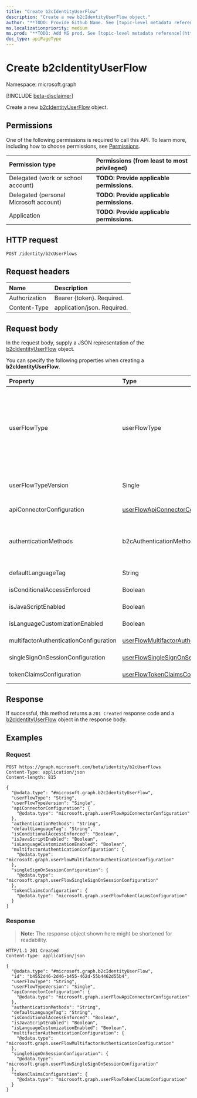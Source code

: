 ```yaml
---
title: "Create b2cIdentityUserFlow"
description: "Create a new b2cIdentityUserFlow object."
author: "**TODO: Provide Github Name. See [topic-level metadata reference](https://msgo.azurewebsites.net/add/document/guidelines/metadata.html#topic-level-metadata)**"
ms.localizationpriority: medium
ms.prod: "**TODO: Add MS prod. See [topic-level metadata reference](https://msgo.azurewebsites.net/add/document/guidelines/metadata.html#topic-level-metadata)**"
doc_type: apiPageType
---
```


# Create b2cIdentityUserFlow
Namespace: microsoft.graph

[!INCLUDE [beta-disclaimer](../../includes/beta-disclaimer.md)]

Create a new [b2cIdentityUserFlow](../resources/b2cidentityuserflow.md) object.

## Permissions
One of the following permissions is required to call this API. To learn more, including how to choose permissions, see [Permissions](/graph/permissions-reference).

|Permission type|Permissions (from least to most privileged)|
|:---|:---|
|Delegated (work or school account)|**TODO: Provide applicable permissions.**|
|Delegated (personal Microsoft account)|**TODO: Provide applicable permissions.**|
|Application|**TODO: Provide applicable permissions.**|

## HTTP request

<!-- {
  "blockType": "ignored"
}
-->
``` http
POST /identity/b2cUserFlows
```

## Request headers
|Name|Description|
|:---|:---|
|Authorization|Bearer {token}. Required.|
|Content-Type|application/json. Required.|

## Request body
In the request body, supply a JSON representation of the [b2cIdentityUserFlow](../resources/b2cidentityuserflow.md) object.

You can specify the following properties when creating a **b2cIdentityUserFlow**.

|Property|Type|Description|
|:---|:---|:---|
|userFlowType|userFlowType|**TODO: Add Description** Inherited from [identityUserFlow](../resources/identityuserflow.md). The possible values are: `signUp`, `signIn`, `signUpOrSignIn`, `passwordReset`, `profileUpdate`, `resourceOwner`, `unknownFutureValue`. Required.|
|userFlowTypeVersion|Single|**TODO: Add Description** Inherited from [identityUserFlow](../resources/identityuserflow.md). Required.|
|apiConnectorConfiguration|[userFlowApiConnectorConfiguration](../resources/userflowapiconnectorconfiguration.md)|**TODO: Add Description** Optional.|
|authenticationMethods|b2cAuthenticationMethods|**TODO: Add Description**. The possible values are: `emailWithPassword`, `userName`, `phoneWithOneTimePassword`. Optional.|
|defaultLanguageTag|String|**TODO: Add Description** Optional.|
|isConditionalAccessEnforced|Boolean|**TODO: Add Description** Required.|
|isJavaScriptEnabled|Boolean|**TODO: Add Description** Required.|
|isLanguageCustomizationEnabled|Boolean|**TODO: Add Description** Required.|
|multifactorAuthenticationConfiguration|[userFlowMultifactorAuthenticationConfiguration](../resources/userflowmultifactorauthenticationconfiguration.md)|**TODO: Add Description** Optional.|
|singleSignOnSessionConfiguration|[userFlowSingleSignOnSessionConfiguration](../resources/userflowsinglesignonsessionconfiguration.md)|**TODO: Add Description** Optional.|
|tokenClaimsConfiguration|[userFlowTokenClaimsConfiguration](../resources/userflowtokenclaimsconfiguration.md)|**TODO: Add Description** Optional.|



## Response

If successful, this method returns a `201 Created` response code and a [b2cIdentityUserFlow](../resources/b2cidentityuserflow.md) object in the response body.

## Examples

### Request
<!-- {
  "blockType": "request",
  "name": "create_b2cidentityuserflow_from_"
}
-->
``` http
POST https://graph.microsoft.com/beta/identity/b2cUserFlows
Content-Type: application/json
Content-length: 815

{
  "@odata.type": "#microsoft.graph.b2cIdentityUserFlow",
  "userFlowType": "String",
  "userFlowTypeVersion": "Single",
  "apiConnectorConfiguration": {
    "@odata.type": "microsoft.graph.userFlowApiConnectorConfiguration"
  },
  "authenticationMethods": "String",
  "defaultLanguageTag": "String",
  "isConditionalAccessEnforced": "Boolean",
  "isJavaScriptEnabled": "Boolean",
  "isLanguageCustomizationEnabled": "Boolean",
  "multifactorAuthenticationConfiguration": {
    "@odata.type": "microsoft.graph.userFlowMultifactorAuthenticationConfiguration"
  },
  "singleSignOnSessionConfiguration": {
    "@odata.type": "microsoft.graph.userFlowSingleSignOnSessionConfiguration"
  },
  "tokenClaimsConfiguration": {
    "@odata.type": "microsoft.graph.userFlowTokenClaimsConfiguration"
  }
}
```


### Response
>**Note:** The response object shown here might be shortened for readability.
<!-- {
  "blockType": "response",
  "truncated": true,
  "@odata.type": "microsoft.graph.b2cIdentityUserFlow"
}
-->
``` http
HTTP/1.1 201 Created
Content-Type: application/json

{
  "@odata.type": "#microsoft.graph.b2cIdentityUserFlow",
  "id": "b4552d46-2d46-b455-462d-55b4462d55b4",
  "userFlowType": "String",
  "userFlowTypeVersion": "Single",
  "apiConnectorConfiguration": {
    "@odata.type": "microsoft.graph.userFlowApiConnectorConfiguration"
  },
  "authenticationMethods": "String",
  "defaultLanguageTag": "String",
  "isConditionalAccessEnforced": "Boolean",
  "isJavaScriptEnabled": "Boolean",
  "isLanguageCustomizationEnabled": "Boolean",
  "multifactorAuthenticationConfiguration": {
    "@odata.type": "microsoft.graph.userFlowMultifactorAuthenticationConfiguration"
  },
  "singleSignOnSessionConfiguration": {
    "@odata.type": "microsoft.graph.userFlowSingleSignOnSessionConfiguration"
  },
  "tokenClaimsConfiguration": {
    "@odata.type": "microsoft.graph.userFlowTokenClaimsConfiguration"
  }
}
```

